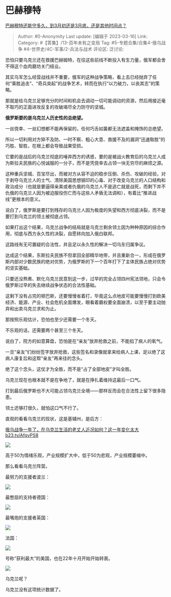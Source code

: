 # 巴赫穆特
[巴赫穆特还能守多久，到3月初还是3月底，还是其他时间点？](https://www.zhihu.com/question/584982335/answer/2939423553)

> Author: #0-Anonymity
> Last update: [编辑于 2023-03-16]
> Link:
> Category: #【答集】/13-百年未有之变局
> Tag: #5-专题合集/合集4-俄乌战争 #4-世界史/4C-军事/2-兵法与战术
> 评论区:
> 泛讨论:

恐怕只要乌克兰还在救援巴赫姆特，在往这些前线不断投入有生力量，俄军都会舍不得这个血肉磨坊关门结业。

其实乌军怎么经营战线并不重要，俄军的这种战争策略，看上去已经抛弃了任何“乘胜追击”、“奇兵突起”的战争艺术，转而在执行“以力破力，以丧其志”的策略。

那就是给乌克兰足够充分的时间和机会去调动一切可能调动的资源，然后用接近毫不取巧的正面进攻反复的攻破竭尽全力防守的坚城。

**俄罗斯要的是乌克兰人历史性的总绝望。**

一丝侥幸、一丝幻想都不能再保留的，任何巧舌如簧都无法遮盖和掩饰的总绝望。

所以一切利用对方猝不及防、一时不察、粗心大意、救援不及的漏洞“迅速取胜”的巧胜、智胜，在根上都会导致战果受损。

它要的是战后的乌克兰彻底的唾弃西方的诱惑，要的是被战火教育后的乌克兰人成为斯拉夫民族的心悦诚服的一分子，而不是凭侥幸去占领一块无穷尽的麻烦之源。

这种重兵坚城、百宝尽出，而被对方从容不迫的稳步压倒、杀伤、攻破的经验，对于剥夺乌克兰人的士气、清除美国思想钢印的心毒、对于改变乌克兰的人口结构和政治成分（也就是要逼得亲美或者仇俄的乌克兰人不是逃亡就是战死，而剩下并不仇俄的乌克兰人因为被迫服役伤亡而与这些人矛盾无法调和），有着比“推进战线”更根本的意义。

说白了，俄罗斯是要打到残存的乌克兰人因为极度的失望和西方彻底决裂，而不是要打到乌克兰的领土被彻底占领。

如果打出这个结果，乌克兰战争的结局就是乌克兰剩余领土因为种种原因的综合作用，彻底与西方永久性的决裂，自愿转向加入俄白联邦。

这路线有无可置疑的合法性，并且足以永久性的解决一切乌东归属争议。

达成这个结果，东斯拉夫民族不但拿回全部精华地带，并且重新合一，形成在俄罗斯内部对少数民族的绝对优势，为俄罗斯的下一个百年打下了主体民族占绝对优势的坚实基础。

只要还没熬煮、默化乌克兰民意到这一步，过早的完全占领四州宪法领地，只会令俄罗斯过早的失去继续战争状态的合法性基础。

这剩下没有占完的顿巴斯，还要慢慢省着打，毕竟这么点地皮可能要慢慢打到欧美经济、能源、产业、社会危机全面爆发，眼看着霸权要全面崩溃，以至于要主动抛弃和出卖乌克兰求和为止。

那按照乐观估计，恐怕也至少还需要一个冬天。

不乐观的话，还需要两个甚至三个冬天。

说白了，院方的如意算盘，恐怕是在“亲友”放弃抢救之前，不能掐了病人的氧气。

一旦“亲友”们纷纷签字放弃抢救，这些签名和录像就拿来给病人上课，足以绝了这病人康复后和这帮“亲友”再来往的念头。

绝了这个念头，这仗才为全胜，而不是“占了全部地皮”才叫全胜。

乌克兰现在也根本就不是在争地了，就是在挣扎着维持这最后一口气。

打到最后俄罗斯也不大可能占领乌克兰全境——那样反而会在合法性上留下很多隐患。

领土还够打很久，就怕这口气不行了。

直观的看看乌克兰的现状，这是基辅州，是后方：

[俄乌战争一年了，在乌克兰生活的老丈人近况如何？这一年变化太大​b23.tv/AfqvPS8](https://link.zhihu.com/?target=https%3A//b23.tv/AfqvPS8)

![](https://pic1.zhimg.com/50/v2-68b6a12ee81cadb5da360e8d7682aa37_720w.jpg?source=1940ef5c)

高于50为情绪乐观，产业规模扩大中，低于50为悲观，产业规模萎缩中。

那么看看乌克兰阵营。

最努力的支援者波兰：

![](https://pica.zhimg.com/50/v2-9c1c857e0c404a41e3f0ec67aa837cc6_720w.jpg?source=1940ef5c)

最憋屈的支持者德国：

![](https://picx.zhimg.com/50/v2-983ccca036b95c2c9ff49b95ecb6d935_720w.jpg?source=1940ef5c)

最嘴炮的支援者英国：

![](https://picx.zhimg.com/50/v2-3f01f136996dd637b3f1aae59d74fd9b_720w.jpg?source=1940ef5c)

法国：

![](https://pic1.zhimg.com/50/v2-b0cdfe64fefcd4727d0d6e7b6d1ea875_720w.jpg?source=1940ef5c)

号称“获利最大”的美国，也在22年十月开始开始转衰。

![](https://picx.zhimg.com/50/v2-6d42d929ab3c2deef531ade279ad16a0_720w.jpg?source=1940ef5c)

乌克兰呢？

乌克兰没有这项统计数据了。
